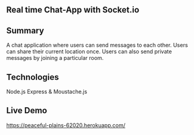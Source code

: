 ## Real time Chat-App with Socket.io

## Summary
A chat application where users can send messages to each other.
Users can share their current location once.
Users can also send private messages by joining a particular room.

 
## Technologies
Node.js Express & Moustache.js

## Live Demo
https://peaceful-plains-62020.herokuapp.com/
